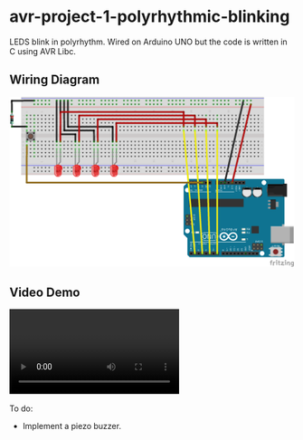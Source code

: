 # avr-project-1-polyrhythmic-blinking

LEDS blink in polyrhythm. Wired on Arduino UNO but the code is written in C using AVR Libc.

## Wiring Diagram

![Diagram](plb_bb.png)

## Video Demo

![Video](polyrhythm.mp4)

To do:
- Implement a piezo buzzer.
